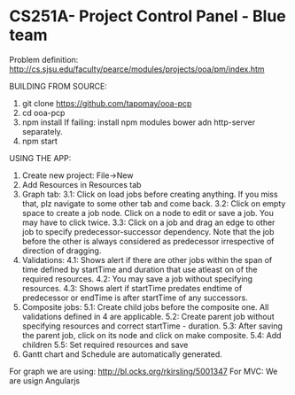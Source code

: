 # CS251A- Project Control Panel - Blue team

Problem definition:
http://cs.sjsu.edu/faculty/pearce/modules/projects/ooa/pm/index.htm

BUILDING FROM SOURCE:
1. git clone https://github.com/tapomay/ooa-pcp
2. cd ooa-pcp
3. npm install
If failing: install npm modules bower adn http-server separately.
4. npm start


USING THE APP:
1. Create new project: File->New
2. Add Resources in Resources tab
3. Graph tab:
	3.1: Click on load jobs before creating anything. If you miss that, plz navigate to some other tab and come back.
	3.2: Click on empty space to create a job node. Click on a node to edit or save a job. You may have to click twice.
	3.3: Click on a job and drag an edge to other job to specify predecessor-successor dependency. Note that the job before the other is always considered as predecessor irrespective of direction of dragging. 
4. Validations:
	4.1: Shows alert if there are other jobs within the span of time defined by startTime and duration that use atleast on of the required resources.
	4.2: You may save a job without specifying resources.
	4.3: Shows alert if startTime predates endtime of predecessor or endTime is after startTime of any successors.
5. Composite jobs:
	5.1: Create child jobs before the composite one. All validations defined in 4 are applicable.
	5.2: Create parent job without specifying resources and correct startTime - duration. 
	5.3: After saving the parent job, click on its node and click on make composite.
	5.4: Add children
	5.5: Set required resources and save
6. Gantt chart and Schedule are automatically generated.



For graph we are using: http://bl.ocks.org/rkirsling/5001347
For MVC: We are usign Angularjs